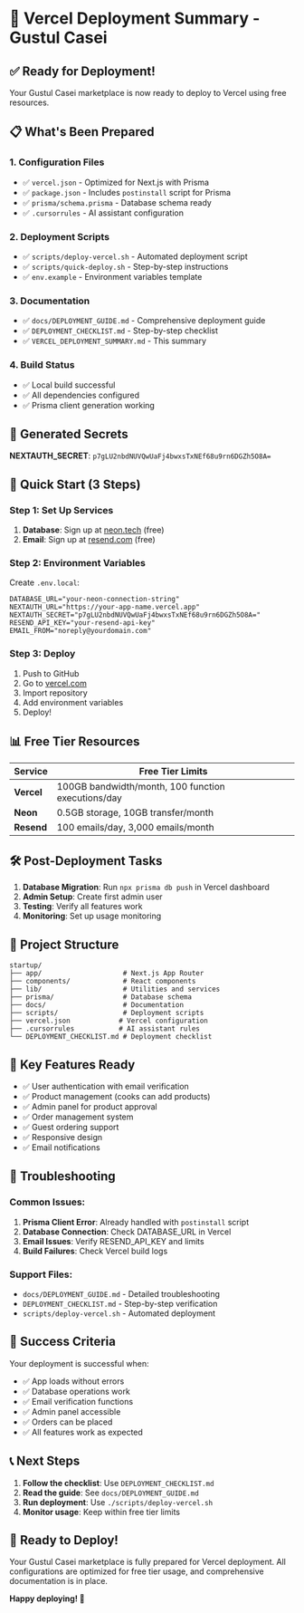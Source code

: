 # 🚀 Vercel Deployment Summary - Gustul Casei

## ✅ Ready for Deployment!

Your Gustul Casei marketplace is now ready to deploy to Vercel using free resources.

## 📋 What's Been Prepared

### 1. **Configuration Files**
- ✅ `vercel.json` - Optimized for Next.js with Prisma
- ✅ `package.json` - Includes `postinstall` script for Prisma
- ✅ `prisma/schema.prisma` - Database schema ready
- ✅ `.cursorrules` - AI assistant configuration

### 2. **Deployment Scripts**
- ✅ `scripts/deploy-vercel.sh` - Automated deployment script
- ✅ `scripts/quick-deploy.sh` - Step-by-step instructions
- ✅ `env.example` - Environment variables template

### 3. **Documentation**
- ✅ `docs/DEPLOYMENT_GUIDE.md` - Comprehensive deployment guide
- ✅ `DEPLOYMENT_CHECKLIST.md` - Step-by-step checklist
- ✅ `VERCEL_DEPLOYMENT_SUMMARY.md` - This summary

### 4. **Build Status**
- ✅ Local build successful
- ✅ All dependencies configured
- ✅ Prisma client generation working

## 🔑 Generated Secrets

**NEXTAUTH_SECRET**: `p7gLU2nbdNUVQwUaFj4bwxsTxNEf68u9rn6DGZh5O8A=`

## 🚀 Quick Start (3 Steps)

### Step 1: Set Up Services
1. **Database**: Sign up at [neon.tech](https://neon.tech) (free)
2. **Email**: Sign up at [resend.com](https://resend.com) (free)

### Step 2: Environment Variables
Create `.env.local`:
```env
DATABASE_URL="your-neon-connection-string"
NEXTAUTH_URL="https://your-app-name.vercel.app"
NEXTAUTH_SECRET="p7gLU2nbdNUVQwUaFj4bwxsTxNEf68u9rn6DGZh5O8A="
RESEND_API_KEY="your-resend-api-key"
EMAIL_FROM="noreply@yourdomain.com"
```

### Step 3: Deploy
1. Push to GitHub
2. Go to [vercel.com](https://vercel.com)
3. Import repository
4. Add environment variables
5. Deploy!

## 📊 Free Tier Resources

| Service | Free Tier Limits |
|---------|------------------|
| **Vercel** | 100GB bandwidth/month, 100 function executions/day |
| **Neon** | 0.5GB storage, 10GB transfer/month |
| **Resend** | 100 emails/day, 3,000 emails/month |

## 🛠️ Post-Deployment Tasks

1. **Database Migration**: Run `npx prisma db push` in Vercel dashboard
2. **Admin Setup**: Create first admin user
3. **Testing**: Verify all features work
4. **Monitoring**: Set up usage monitoring

## 📁 Project Structure

```
startup/
├── app/                    # Next.js App Router
├── components/             # React components
├── lib/                    # Utilities and services
├── prisma/                 # Database schema
├── docs/                   # Documentation
├── scripts/                # Deployment scripts
├── vercel.json            # Vercel configuration
├── .cursorrules           # AI assistant rules
└── DEPLOYMENT_CHECKLIST.md # Deployment checklist
```

## 🎯 Key Features Ready

- ✅ User authentication with email verification
- ✅ Product management (cooks can add products)
- ✅ Admin panel for product approval
- ✅ Order management system
- ✅ Guest ordering support
- ✅ Responsive design
- ✅ Email notifications

## 🔧 Troubleshooting

### Common Issues:
1. **Prisma Client Error**: Already handled with `postinstall` script
2. **Database Connection**: Check DATABASE_URL in Vercel
3. **Email Issues**: Verify RESEND_API_KEY and limits
4. **Build Failures**: Check Vercel build logs

### Support Files:
- `docs/DEPLOYMENT_GUIDE.md` - Detailed troubleshooting
- `DEPLOYMENT_CHECKLIST.md` - Step-by-step verification
- `scripts/deploy-vercel.sh` - Automated deployment

## 🎉 Success Criteria

Your deployment is successful when:
- ✅ App loads without errors
- ✅ Database operations work
- ✅ Email verification functions
- ✅ Admin panel accessible
- ✅ Orders can be placed
- ✅ All features work as expected

## 📞 Next Steps

1. **Follow the checklist**: Use `DEPLOYMENT_CHECKLIST.md`
2. **Read the guide**: See `docs/DEPLOYMENT_GUIDE.md`
3. **Run deployment**: Use `./scripts/deploy-vercel.sh`
4. **Monitor usage**: Keep within free tier limits

## 🚀 Ready to Deploy!

Your Gustul Casei marketplace is fully prepared for Vercel deployment. All configurations are optimized for free tier usage, and comprehensive documentation is in place.

**Happy deploying! 🎉** 